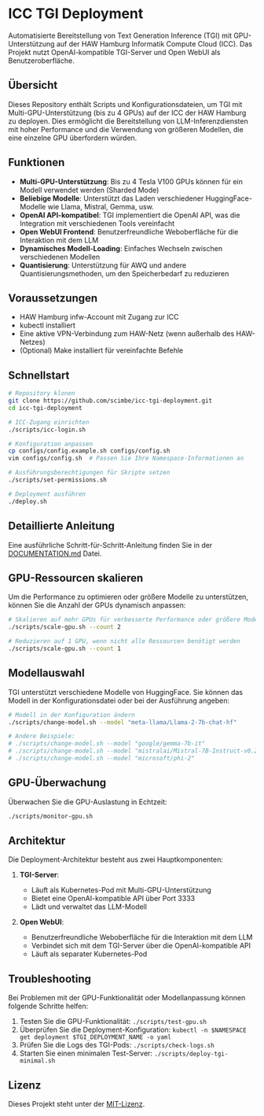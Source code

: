 # ICC TGI Deployment

Automatisierte Bereitstellung von Text Generation Inference (TGI) mit GPU-Unterstützung auf der HAW Hamburg Informatik Compute Cloud (ICC). Das Projekt nutzt OpenAI-kompatible TGI-Server und Open WebUI als Benutzeroberfläche.

## Übersicht

Dieses Repository enthält Scripts und Konfigurationsdateien, um TGI mit Multi-GPU-Unterstützung (bis zu 4 GPUs) auf der ICC der HAW Hamburg zu deployen. Dies ermöglicht die Bereitstellung von LLM-Inferenzdiensten mit hoher Performance und die Verwendung von größeren Modellen, die eine einzelne GPU überfordern würden.

## Funktionen

- **Multi-GPU-Unterstützung**: Bis zu 4 Tesla V100 GPUs können für ein Modell verwendet werden (Sharded Mode)
- **Beliebige Modelle**: Unterstützt das Laden verschiedener HuggingFace-Modelle wie Llama, Mistral, Gemma, usw.
- **OpenAI API-kompatibel**: TGI implementiert die OpenAI API, was die Integration mit verschiedenen Tools vereinfacht
- **Open WebUI Frontend**: Benutzerfreundliche Weboberfläche für die Interaktion mit dem LLM
- **Dynamisches Modell-Loading**: Einfaches Wechseln zwischen verschiedenen Modellen
- **Quantisierung**: Unterstützung für AWQ und andere Quantisierungsmethoden, um den Speicherbedarf zu reduzieren

## Voraussetzungen

- HAW Hamburg infw-Account mit Zugang zur ICC
- kubectl installiert
- Eine aktive VPN-Verbindung zum HAW-Netz (wenn außerhalb des HAW-Netzes)
- (Optional) Make installiert für vereinfachte Befehle

## Schnellstart

```bash
# Repository klonen
git clone https://github.com/scimbe/icc-tgi-deployment.git
cd icc-tgi-deployment

# ICC-Zugang einrichten
./scripts/icc-login.sh

# Konfiguration anpassen
cp configs/config.example.sh configs/config.sh
vim configs/config.sh  # Passen Sie Ihre Namespace-Informationen an

# Ausführungsberechtigungen für Skripte setzen
./scripts/set-permissions.sh

# Deployment ausführen
./deploy.sh
```

## Detaillierte Anleitung

Eine ausführliche Schritt-für-Schritt-Anleitung finden Sie in der [DOCUMENTATION.md](DOCUMENTATION.md) Datei.

## GPU-Ressourcen skalieren

Um die Performance zu optimieren oder größere Modelle zu unterstützen, können Sie die Anzahl der GPUs dynamisch anpassen:

```bash
# Skalieren auf mehr GPUs für verbesserte Performance oder größere Modelle
./scripts/scale-gpu.sh --count 2

# Reduzieren auf 1 GPU, wenn nicht alle Ressourcen benötigt werden
./scripts/scale-gpu.sh --count 1
```

## Modellauswahl

TGI unterstützt verschiedene Modelle von HuggingFace. Sie können das Modell in der Konfigurationsdatei oder bei der Ausführung angeben:

```bash
# Modell in der Konfiguration ändern
./scripts/change-model.sh --model "meta-llama/Llama-2-7b-chat-hf"

# Andere Beispiele:
# ./scripts/change-model.sh --model "google/gemma-7b-it"
# ./scripts/change-model.sh --model "mistralai/Mistral-7B-Instruct-v0.2"
# ./scripts/change-model.sh --model "microsoft/phi-2"
```

## GPU-Überwachung

Überwachen Sie die GPU-Auslastung in Echtzeit:

```bash
./scripts/monitor-gpu.sh
```

## Architektur

Die Deployment-Architektur besteht aus zwei Hauptkomponenten:

1. **TGI-Server**:
   - Läuft als Kubernetes-Pod mit Multi-GPU-Unterstützung
   - Bietet eine OpenAI-kompatible API über Port 3333
   - Lädt und verwaltet das LLM-Modell

2. **Open WebUI**:
   - Benutzerfreundliche Weboberfläche für die Interaktion mit dem LLM
   - Verbindet sich mit dem TGI-Server über die OpenAI-kompatible API
   - Läuft als separater Kubernetes-Pod

## Troubleshooting

Bei Problemen mit der GPU-Funktionalität oder Modellanpassung können folgende Schritte helfen:

1. Testen Sie die GPU-Funktionalität: `./scripts/test-gpu.sh`
2. Überprüfen Sie die Deployment-Konfiguration: `kubectl -n $NAMESPACE get deployment $TGI_DEPLOYMENT_NAME -o yaml`
3. Prüfen Sie die Logs des TGI-Pods: `./scripts/check-logs.sh`
4. Starten Sie einen minimalen Test-Server: `./scripts/deploy-tgi-minimal.sh`

## Lizenz

Dieses Projekt steht unter der [MIT-Lizenz](LICENSE).
